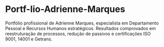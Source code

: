 # Portf-lio-Adrienne-Marques
Portfólio profissional de Adrienne Marques, especialista em Departamento Pessoal e Recursos Humanos estratégicos. Resultados comprovados em reestruturação de processos, redução de passivos e certificações ISO 9001, 14001 e Getrans.

